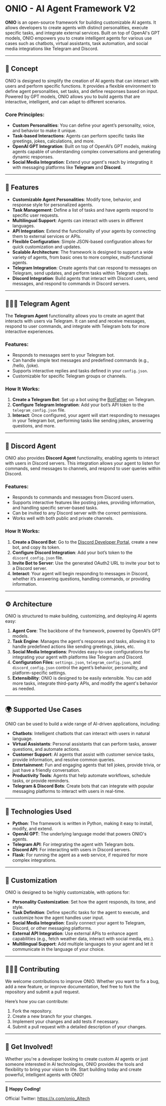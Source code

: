 # ONIO - AI Agent Framework V2

**ONIO** is an open-source framework for building customizable AI agents. It allows developers to create agents with distinct personalities, execute specific tasks, and integrate external services. Built on top of OpenAI's GPT models, ONIO empowers you to create intelligent agents for various use cases such as chatbots, virtual assistants, task automation, and social media integrations like Telegram and Discord.

---

## 🧠 **Concept**

ONIO is designed to simplify the creation of AI agents that can interact with users and perform specific functions. It provides a flexible environment to define agent personalities, set tasks, and define responses based on input. Powered by GPT models, ONIO allows you to build agents that are interactive, intelligent, and can adapt to different scenarios.

### **Core Principles**:
- **Custom Personalities**: You can define your agent’s personality, voice, and behavior to make it unique.
- **Task-based Interactions**: Agents can perform specific tasks like greetings, jokes, calculations, and more.
- **OpenAI GPT Integration**: Built on top of OpenAI’s GPT models, making agents capable of understanding complex conversations and generating dynamic responses.
- **Social Media Integration**: Extend your agent's reach by integrating it with messaging platforms like **Telegram** and **Discord**.

---

## 🌟 **Features**

- **Customizable Agent Personalities**: Modify tone, behavior, and response style for personalized agents.
- **Task Management**: Define a list of tasks and have agents respond to specific user requests.
- **Multilingual Support**: Agents can interact with users in different languages.
- **API Integration**: Extend the functionality of your agents by connecting them to external services or APIs.
- **Flexible Configuration**: Simple JSON-based configuration allows for quick customization and updates.
- **Scalable Architecture**: The framework is designed to support a wide variety of agents, from basic ones to more complex, multi-functional agents.
- **Telegram Integration**: Create agents that can respond to messages on Telegram, send updates, and perform tasks within Telegram chats.
- **Discord Integration**: Build agents that interact with Discord users, send messages, and respond to commands in Discord servers.

---

## 🧑‍🤝‍🧑 **Telegram Agent**

The **Telegram Agent** functionality allows you to create an agent that interacts with users via Telegram. It can send and receive messages, respond to user commands, and integrate with Telegram bots for more interactive experiences.

### **Features**:
- Responds to messages sent to your Telegram bot.
- Can handle simple text messages and predefined commands (e.g., /hello, /joke).
- Supports interactive replies and tasks defined in your `config.json`.
- Customizable for specific Telegram groups or channels.

### **How It Works**:
1. **Create a Telegram Bot**: Set up a bot using the [BotFather](https://core.telegram.org/bots#botfather) on Telegram.
2. **Configure Telegram Integration**: Add your bot’s API token to the `telegram_config.json` file.
3. **Interact**: Once configured, your agent will start responding to messages in your Telegram bot, performing tasks like sending jokes, answering questions, and more.

---

## 💬 **Discord Agent**

ONIO also provides **Discord Agent** functionality, enabling agents to interact with users in Discord servers. This integration allows your agent to listen for commands, send messages to channels, and respond to user queries within Discord.

### **Features**:
- Responds to commands and messages from Discord users.
- Supports interactive features like posting jokes, providing information, and handling specific server-based tasks.
- Can be invited to any Discord server with the correct permissions.
- Works well with both public and private channels.

### **How It Works**:
1. **Create a Discord Bot**: Go to the [Discord Developer Portal](https://discord.com/developers/applications), create a new bot, and copy its token.
2. **Configure Discord Integration**: Add your bot’s token to the `discord_config.json` file.
3. **Invite Bot to Server**: Use the generated OAuth2 URL to invite your bot to a Discord server.
4. **Interact**: Your agent will begin responding to messages in Discord, whether it’s answering questions, handling commands, or providing information.

---

## ⚙️ **Architecture**

ONIO is structured to make building, customizing, and deploying AI agents easy:

1. **Agent Core**: The backbone of the framework, powered by OpenAI’s GPT models.
2. **Task Engine**: Manages the agent's responses and tasks, allowing it to handle predefined actions like sending greetings, jokes, etc.
3. **Social Media Integrations**: Provides easy-to-use configurations for integrating your agent with platforms like Telegram and Discord.
4. **Configuration Files**: `settings.json`, `telegram_config.json`, and `discord_config.json` control the agent’s behavior, personality, and platform-specific settings.
5. **Extensibility**: ONIO is designed to be easily extensible. You can add more tasks, integrate third-party APIs, and modify the agent's behavior as needed.

---

## 🌍 **Supported Use Cases**

ONIO can be used to build a wide range of AI-driven applications, including:

- **Chatbots**: Intelligent chatbots that can interact with users in natural language.
- **Virtual Assistants**: Personal assistants that can perform tasks, answer questions, and automate actions.
- **Customer Support**: AI agents that assist with customer service tasks, provide information, and resolve common queries.
- **Entertainment**: Fun and engaging agents that tell jokes, provide trivia, or just have a friendly conversation.
- **Productivity Tools**: Agents that help automate workflows, schedule tasks, or provide reminders.
- **Telegram & Discord Bots**: Create bots that can integrate with popular messaging platforms to interact with users in real-time.

---

## 🚀 **Technologies Used**

- **Python**: The framework is written in Python, making it easy to install, modify, and extend.
- **OpenAI GPT**: The underlying language model that powers ONIO's agents.
- **Telegram API**: For integrating the agent with Telegram bots.
- **Discord API**: For interacting with users in Discord servers.
- **Flask**: For running the agent as a web service, if required for more complex integrations.

---

## 🎨 **Customization**

ONIO is designed to be highly customizable, with options for:

- **Personality Customization**: Set how the agent responds, its tone, and style.
- **Task Definition**: Define specific tasks for the agent to execute, and customize how the agent handles user input.
- **Social Media Integration**: Easily connect your agent to Telegram, Discord, or other messaging platforms.
- **External API Integration**: Use external APIs to enhance agent capabilities (e.g., fetch weather data, interact with social media, etc.).
- **Multilingual Support**: Add multiple languages to your agent and let it communicate in the language of your choice.

---

## 🧑‍🤝‍🧑 **Contributing**

We welcome contributions to improve ONIO. Whether you want to fix a bug, add a new feature, or improve documentation, feel free to fork the repository and submit a pull request.

Here’s how you can contribute:
1. Fork the repository.
2. Create a new branch for your changes.
3. Implement your changes and add tests if necessary.
4. Submit a pull request with a detailed description of your changes.

---

## 🎉 **Get Involved!**

Whether you're a developer looking to create custom AI agents or just someone interested in AI technologies, ONIO provides the tools and flexibility to bring your vision to life. Start building today and create powerful, intelligent agents with ONIO!

---

🎉 **Happy Coding!**

Official Twitter: https://x.com/onio_AItech
